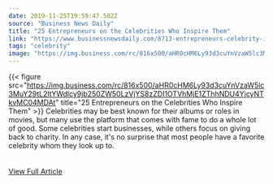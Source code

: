 ```yaml
---
date: 2019-11-25T19:59:47.502Z 
source: "Business News Daily" 
title: "25 Entrepreneurs on the Celebrities Who Inspire Them" 
link: "https://www.businessnewsdaily.com/8713-entrepreneurs-celebrity-inspirations.html" 
tags: "celebrity" 
image: "https://img.business.com/rc/816x500/aHR0cHM6Ly93d3cuYnVzaW5lc3MuY29tL2ltYWdlcy9jb250ZW50LzVjYS8zZDI1OTVhMjE1ZThhNDU4YjcyNTkvMC04MDAt" 
---
```

{{< figure src="https://img.business.com/rc/816x500/aHR0cHM6Ly93d3cuYnVzaW5lc3MuY29tL2ltYWdlcy9jb250ZW50LzVjYS8zZDI1OTVhMjE1ZThhNDU4YjcyNTkvMC04MDAt" title="25 Entrepreneurs on the Celebrities Who Inspire Them" >}}
Celebrities may be best known for their albums or roles in movies, but many use the platform that comes with fame to do a whole lot of good. Some celebrities start businesses, while others focus on giving back to charity. In any case, it's no surprise that most people have a favorite celebrity whom they look up to.
<br/><br/><br/>
<a href='https://www.businessnewsdaily.com/8713-entrepreneurs-celebrity-inspirations.html' class='btn' target='_blank'>View Full Article</a>